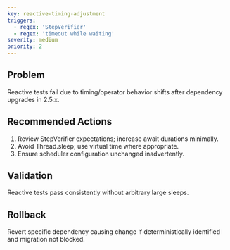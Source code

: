 ```yaml
---
key: reactive-timing-adjustment
triggers:
  - regex: 'StepVerifier'
  - regex: 'timeout while waiting'
severity: medium
priority: 2
---
```

## Problem
Reactive tests fail due to timing/operator behavior shifts after dependency upgrades in 2.5.x.
## Recommended Actions
1. Review StepVerifier expectations; increase await durations minimally.
2. Avoid Thread.sleep; use virtual time where appropriate.
3. Ensure scheduler configuration unchanged inadvertently.
## Validation
Reactive tests pass consistently without arbitrary large sleeps.
## Rollback
Revert specific dependency causing change if deterministically identified and migration not blocked.
